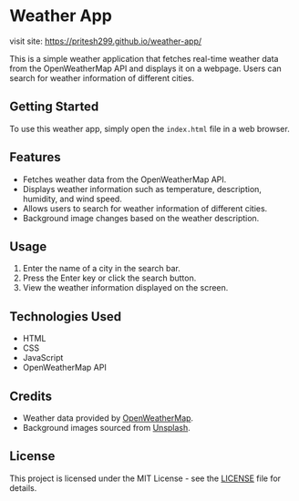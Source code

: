 # Weather App

visit site: https://pritesh299.github.io/weather-app/

This is a simple weather application that fetches real-time weather data from the OpenWeatherMap API and displays it on a webpage. Users can search for weather information of different cities.

## Getting Started

To use this weather app, simply open the `index.html` file in a web browser.

## Features

- Fetches weather data from the OpenWeatherMap API.
- Displays weather information such as temperature, description, humidity, and wind speed.
- Allows users to search for weather information of different cities.
- Background image changes based on the weather description.

## Usage

1. Enter the name of a city in the search bar.
2. Press the Enter key or click the search button.
3. View the weather information displayed on the screen.

## Technologies Used

- HTML
- CSS
- JavaScript
- OpenWeatherMap API

## Credits

- Weather data provided by [OpenWeatherMap](https://openweathermap.org/).
- Background images sourced from [Unsplash](https://unsplash.com/).

## License

This project is licensed under the MIT License - see the [LICENSE](LICENSE) file for details.
